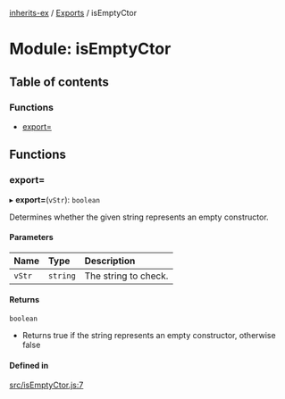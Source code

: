 [inherits-ex](../README.md) / [Exports](../modules.md) / isEmptyCtor

# Module: isEmptyCtor

## Table of contents

### Functions

- [export&#x3D;](isEmptyCtor.md#export&#x3D;)

## Functions

### export&#x3D;

▸ **export=**(`vStr`): `boolean`

Determines whether the given string represents an empty constructor.

#### Parameters

| Name | Type | Description |
| :------ | :------ | :------ |
| `vStr` | `string` | The string to check. |

#### Returns

`boolean`

- Returns true if the string represents an empty constructor, otherwise false

#### Defined in

[src/isEmptyCtor.js:7](https://github.com/snowyu/inherits-ex.js/blob/5eb21fd/src/isEmptyCtor.js#L7)
